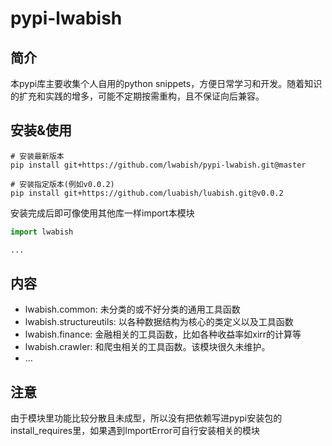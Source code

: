 # pypi-lwabish

## 简介

本pypi库主要收集个人自用的python snippets，方便日常学习和开发。随着知识的扩充和实践的增多，可能不定期按需重构，且不保证向后兼容。

## 安装&使用

```commandline
# 安装最新版本
pip install git+https://github.com/lwabish/pypi-lwabish.git@master

# 安装指定版本(例如v0.0.2)
pip install git+https://github.com/luabish/luabish.git@v0.0.2
```

安装完成后即可像使用其他库一样import本模块

```python
import lwabish

...
```

## 内容

- lwabish.common: 未分类的或不好分类的通用工具函数
- lwabish.structureutils: 以各种数据结构为核心的类定义以及工具函数
- lwabish.finance: 金融相关的工具函数，比如各种收益率如xirr的计算等
- lwabish.crawler: 和爬虫相关的工具函数。该模块很久未维护。
- ...

## 注意

由于模块里功能比较分散且未成型，所以没有把依赖写进pypi安装包的install_requires里，如果遇到ImportError可自行安装相关的模块